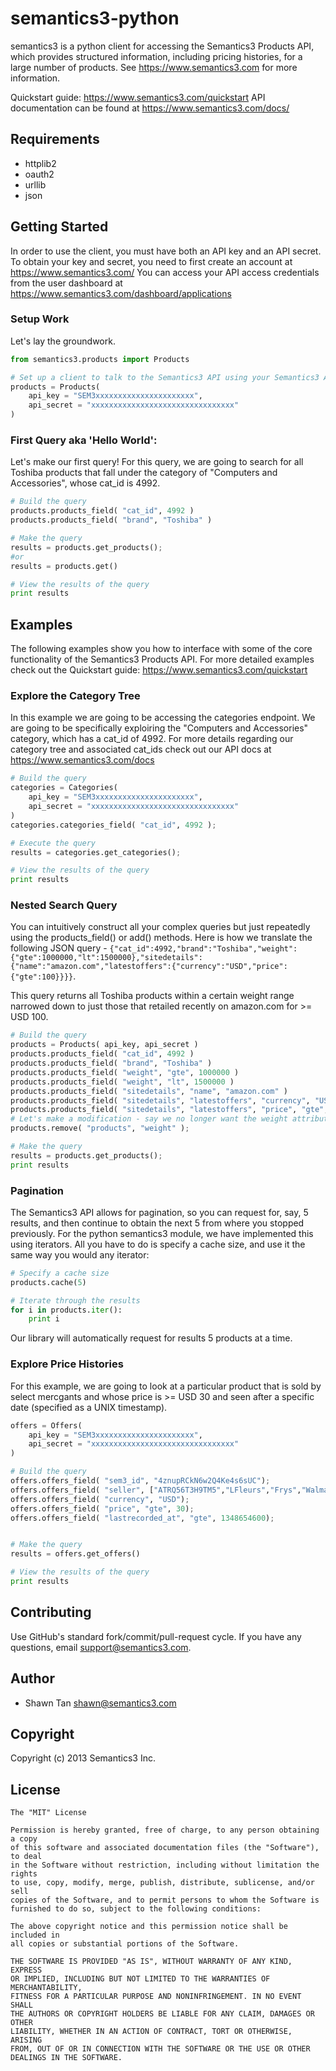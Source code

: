 # semantics3-python

semantics3 is a python client for accessing the Semantics3 Products API, which provides structured information, including pricing histories, for a large number of products.
See https://www.semantics3.com for more information.

Quickstart guide: https://www.semantics3.com/quickstart
API documentation can be found at https://www.semantics3.com/docs/

## Requirements
* httplib2
* oauth2
* urllib
* json

## Getting Started

In order to use the client, you must have both an API key and an API secret. To obtain your key and secret, you need to first create an account at
https://www.semantics3.com/
You can access your API access credentials from the user dashboard at https://www.semantics3.com/dashboard/applications

### Setup Work

Let's lay the groundwork.

```python
from semantics3.products import Products

# Set up a client to talk to the Semantics3 API using your Semantics3 API Credentials
products = Products(
	api_key = "SEM3xxxxxxxxxxxxxxxxxxxxxx",
	api_secret = "xxxxxxxxxxxxxxxxxxxxxxxxxxxxxxxx"
)
```

### First Query aka 'Hello World':

Let's make our first query! For this query, we are going to search for all Toshiba products that fall under the category of "Computers and Accessories", whose cat_id is 4992. 

```python
# Build the query
products.products_field( "cat_id", 4992 )
products.products_field( "brand", "Toshiba" )

# Make the query
results = products.get_products();
#or
results = products.get()

# View the results of the query
print results
```

## Examples

The following examples show you how to interface with some of the core functionality of the Semantics3 Products API. For more detailed examples check out the Quickstart guide: https://www.semantics3.com/quickstart

### Explore the Category Tree

In this example we are going to be accessing the categories endpoint. We are going to be specifically exploiring the "Computers and Accessories" category, which has a cat_id of 4992. For more details regarding our category tree and associated cat_ids check out our API docs at https://www.semantics3.com/docs

```python
# Build the query
categories = Categories(
	api_key = "SEM3xxxxxxxxxxxxxxxxxxxxxx",
	api_secret = "xxxxxxxxxxxxxxxxxxxxxxxxxxxxxxxx"
)
categories.categories_field( "cat_id", 4992 );

# Execute the query
results = categories.get_categories();

# View the results of the query
print results
```

### Nested Search Query

You can intuitively construct all your complex queries but just repeatedly using the products_field() or add() methods.
Here is how we translate the following JSON query - 
``{"cat_id":4992,"brand":"Toshiba","weight":{"gte":1000000,"lt":1500000},"sitedetails":{"name":"amazon.com","latestoffers":{"currency":"USD","price":{"gte":100}}}}``.

This query returns all Toshiba products within a certain weight range narrowed down to just those that retailed recently on amazon.com for >= USD 100.

```python
# Build the query
products = Products( api_key, api_secret )
products.products_field( "cat_id", 4992 )
products.products_field( "brand", "Toshiba" )
products.products_field( "weight", "gte", 1000000 )
products.products_field( "weight", "lt", 1500000 )
products.products_field( "sitedetails", "name", "amazon.com" )
products.products_field( "sitedetails", "latestoffers", "currency", "USD" )
products.products_field( "sitedetails", "latestoffers", "price", "gte", 100 )
# Let's make a modification - say we no longer want the weight attribute
products.remove( "products", "weight" );

# Make the query
results = products.get_products();
print results
```

### Pagination

The Semantics3 API allows for pagination, so you can request for, say, 5 results,
and then continue to obtain the next 5 from where you stopped previously. For the
python semantics3 module, we have implemented this using iterators.
All you have to do is specify a cache size, and use it the same way you would
any iterator:

```python
# Specify a cache size
products.cache(5)

# Iterate through the results
for i in products.iter():
	print i
```
Our library will automatically request for results 5 products at a time.


### Explore Price Histories
For this example, we are going to look at a particular product that is sold by select mercgants and whose price is >= USD 30 and seen after a specific date (specified as a UNIX timestamp).

```python
offers = Offers(
	api_key = "SEM3xxxxxxxxxxxxxxxxxxxxxx",
	api_secret = "xxxxxxxxxxxxxxxxxxxxxxxxxxxxxxxx"
)

# Build the query
offers.offers_field( "sem3_id", "4znupRCkN6w2Q4Ke4s6sUC");
offers.offers_field( "seller", ["ATRQ56T3H9TM5","LFleurs","Frys","Walmart"] );
offers.offers_field( "currency", "USD");
offers.offers_field( "price", "gte", 30);
offers.offers_field( "lastrecorded_at", "gte", 1348654600);


# Make the query
results = offers.get_offers()

# View the results of the query
print results
```



## Contributing
Use GitHub's standard fork/commit/pull-request cycle.  If you have any questions, email <support@semantics3.com>.

## Author

* Shawn Tan <shawn@semantics3.com>

## Copyright

Copyright (c) 2013 Semantics3 Inc.

## License

    The "MIT" License
    
    Permission is hereby granted, free of charge, to any person obtaining a copy
    of this software and associated documentation files (the "Software"), to deal
    in the Software without restriction, including without limitation the rights
    to use, copy, modify, merge, publish, distribute, sublicense, and/or sell
    copies of the Software, and to permit persons to whom the Software is
    furnished to do so, subject to the following conditions:
    
    The above copyright notice and this permission notice shall be included in
    all copies or substantial portions of the Software.
    
    THE SOFTWARE IS PROVIDED "AS IS", WITHOUT WARRANTY OF ANY KIND, EXPRESS
    OR IMPLIED, INCLUDING BUT NOT LIMITED TO THE WARRANTIES OF MERCHANTABILITY,
    FITNESS FOR A PARTICULAR PURPOSE AND NONINFRINGEMENT. IN NO EVENT SHALL
    THE AUTHORS OR COPYRIGHT HOLDERS BE LIABLE FOR ANY CLAIM, DAMAGES OR OTHER
    LIABILITY, WHETHER IN AN ACTION OF CONTRACT, TORT OR OTHERWISE, ARISING
    FROM, OUT OF OR IN CONNECTION WITH THE SOFTWARE OR THE USE OR OTHER
    DEALINGS IN THE SOFTWARE.


